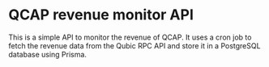 # QCAP revenue monitor API

This is a simple API to monitor the revenue of QCAP. It uses a cron job to fetch the revenue data from the Qubic RPC API and store it in a PostgreSQL database using Prisma.
